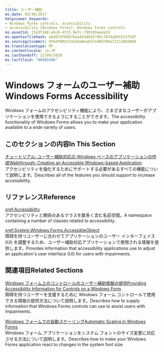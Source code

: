 ```yaml
---
title: ユーザー補助
ms.date: 03/30/2017
helpviewer_keywords:
- Windows Forms controls, accessibility
- accessibility [Windows Forms], Windows Forms controls
ms.assetid: 23a3f168-ebc0-4f23-9efc-799109aa4a2d
ms.openlocfilehash: ab497976b67bea4418b92706c7d74a69fb33f58f
ms.sourcegitcommit: 9f6df084c53a3da0ea657ed0d708a72213683084
ms.translationtype: MT
ms.contentlocale: ja-JP
ms.lasthandoff: 12/09/2020
ms.locfileid: "96981596"
---
```

# <a name="windows-forms-accessibility"></a><span data-ttu-id="95490-102">Windows フォームのユーザー補助</span><span class="sxs-lookup"><span data-stu-id="95490-102">Windows Forms Accessibility</span></span>
<span data-ttu-id="95490-103">Windows フォームのアクセシビリティ機能により、さまざまなユーザーがアプリケーションを使用できるようにすることができます。</span><span class="sxs-lookup"><span data-stu-id="95490-103">The accessibility functionality of Windows Forms allows you to make your application available to a wide variety of users.</span></span>  
  
## <a name="in-this-section"></a><span data-ttu-id="95490-104">このセクションの内容</span><span class="sxs-lookup"><span data-stu-id="95490-104">In This Section</span></span>  
 [<span data-ttu-id="95490-105">チュートリアル: ユーザー補助対応の Windows ベースのアプリケーションの作成</span><span class="sxs-lookup"><span data-stu-id="95490-105">Walkthrough: Creating an Accessible Windows-based Application</span></span>](walkthrough-creating-an-accessible-windows-based-application.md)  
 <span data-ttu-id="95490-106">アクセシビリティを強化するためにサポートする必要があるすべての機能について説明します。</span><span class="sxs-lookup"><span data-stu-id="95490-106">Describes all of the features you should support to increase accessibility.</span></span>  
  
## <a name="reference"></a><span data-ttu-id="95490-107">リファレンス</span><span class="sxs-lookup"><span data-stu-id="95490-107">Reference</span></span>  
 <xref:Accessibility>  
 <span data-ttu-id="95490-108">アクセシビリティと関係のあるクラスを数多く含む名前空間。</span><span class="sxs-lookup"><span data-stu-id="95490-108">A namespace containing a number of classes related to accessibility.</span></span>  
  
 <xref:System.Windows.Forms.AccessibleObject>  
 <span data-ttu-id="95490-109">障碍を持つユーザーに合わせてアプリケーションのユーザー インターフェイス (UI) を調整するため、ユーザー補助対応アプリケーションで使用される情報を提供します。</span><span class="sxs-lookup"><span data-stu-id="95490-109">Provides information that accessibility applications use to adjust an application's user interface (UI) for users with impairments.</span></span>  
  
## <a name="related-sections"></a><span data-ttu-id="95490-110">関連項目</span><span class="sxs-lookup"><span data-stu-id="95490-110">Related Sections</span></span>  
 [<span data-ttu-id="95490-111">Windows フォーム上のコントロールのユーザー補助情報の提供</span><span class="sxs-lookup"><span data-stu-id="95490-111">Providing Accessibility Information for Controls on a Windows Form</span></span>](../controls/providing-accessibility-information-for-controls-on-a-windows-form.md)  
 <span data-ttu-id="95490-112">障碍を持つユーザーを支援するために Windows フォーム コントロールで使用できる情報の提供方法について説明します。</span><span class="sxs-lookup"><span data-stu-id="95490-112">Describes how to supply information that Windows Forms controls can use to assist users with impairments.</span></span>  
  
 [<span data-ttu-id="95490-113">Windows フォームでの自動スケーリング</span><span class="sxs-lookup"><span data-stu-id="95490-113">Automatic Scaling in Windows Forms</span></span>](../automatic-scaling-in-windows-forms.md)  
 <span data-ttu-id="95490-114">Windows フォーム アプリケーションをシステム フォントのサイズ変更に対応させる方法について説明します。</span><span class="sxs-lookup"><span data-stu-id="95490-114">Describes how to make your Windows Forms application react to changes in the system font size.</span></span>
